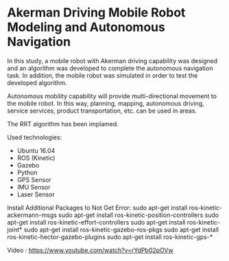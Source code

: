 # Akerman Driving Mobile Robot Modeling and Autonomous Navigation

In this study, a mobile robot with Akerman driving capability was designed and an algorithm was developed to complete the autonomous navigation task. In addition, the mobile robot was simulated in order to test the developed algorithm.

Autonomous mobility capability will provide multi-directional movement to the mobile robot. In this way, planning, mapping, autonomous driving, service services, product transportation, etc. can be used in areas.

The RRT algorithm has been implamed.

Used technologies:
- Ubuntu 16.04
- ROS (Kinetic)
- Gazebo
- Python
- GPS Sensor
- IMU Sensor 
- Laser Sensor

Install Additional Packages to Not Get Error:
	sudo apt-get install ros-kinetic-ackermann-msgs
  sudo apt-get install ros-kinetic-position-controllers 
  sudo apt-get install ros-kinetic-effort-controllers 
  sudo apt-get install ros-kinetic-joint*
  sudo apt-get install ros-kinetic-gazebo-ros-pkgs 
  sudo apt-get install ros-kinetic-hector-gazebo-plugins 
  sudo apt-get install ros-kinetic-gps-*
  
Video : https://www.youtube.com/watch?v=rYdPb02pOVw
